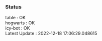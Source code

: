 ### Status


table : OK  
hogwarts : OK  
icy-bot : OK  
Latest Update : 2022-12-18 17:06:29.048615
